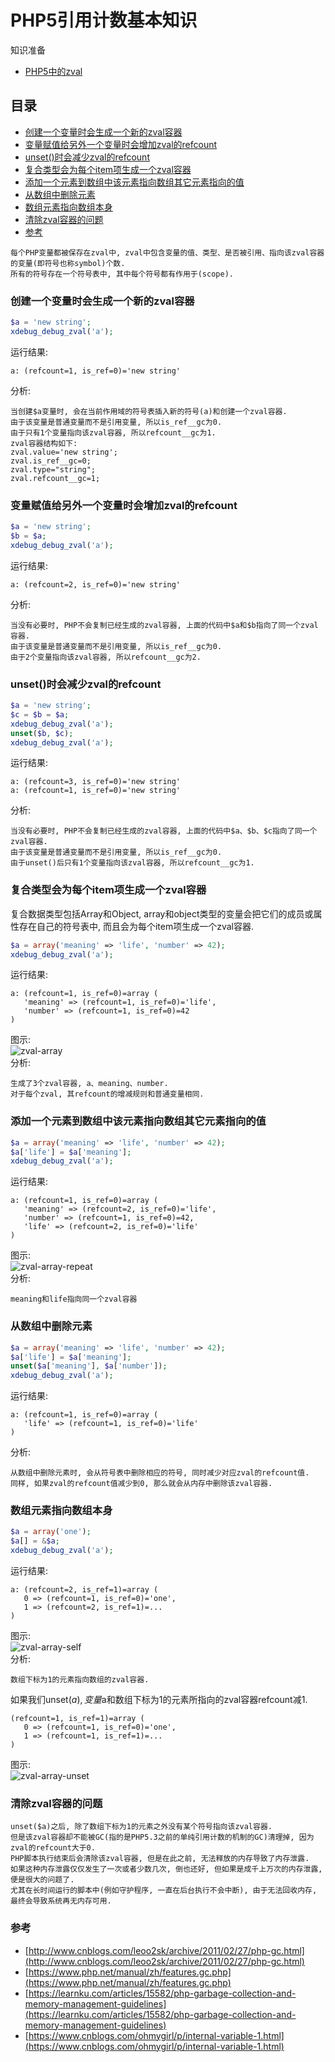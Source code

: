 # PHP5引用计数基本知识

知识准备  
- [PHP5中的zval](PHP5中的zval.md)

## 目录
- [创建一个变量时会生成一个新的zval容器](#创建一个变量时会生成一个新的zval容器)
- [变量赋值给另外一个变量时会增加zval的refcount](#变量赋值给另外一个变量时会增加zval的refcount)
- [unset()时会减少zval的refcount](#unset()时会减少zval的refcount)
- [复合类型会为每个item项生成一个zval容器](#复合类型会为每个item项生成一个zval容器)
- [添加一个元素到数组中该元素指向数组其它元素指向的值](#添加一个元素到数组中该元素指向数组其它元素指向的值)
- [从数组中删除元素](#从数组中删除元素)
- [数组元素指向数组本身](#数组元素指向数组本身)
- [清除zval容器的问题](#清除zval容器的问题)
- [参考](#参考)

```
每个PHP变量都被保存在zval中, zval中包含变量的值、类型、是否被引用、指向该zval容器的变量(即符号也称symbol)个数.
所有的符号存在一个符号表中, 其中每个符号都有作用于(scope).
```

### 创建一个变量时会生成一个新的zval容器
```php
$a = 'new string';
xdebug_debug_zval('a');
```
运行结果:
```
a: (refcount=1, is_ref=0)='new string'
```
分析:
```
当创建$a变量时, 会在当前作用域的符号表插入新的符号(a)和创建一个zval容器.
由于该变量是普通变量而不是引用变量, 所以is_ref__gc为0.
由于只有1个变量指向该zval容器, 所以refcount__gc为1.
zval容器结构如下:
zval.value='new string';
zval.is_ref__gc=0;
zval.type="string";
zval.refcount__gc=1;
```

### 变量赋值给另外一个变量时会增加zval的refcount
```php
$a = 'new string';
$b = $a;
xdebug_debug_zval('a');
```
运行结果:
```
a: (refcount=2, is_ref=0)='new string'
```
分析:
```
当没有必要时, PHP不会复制已经生成的zval容器, 上面的代码中$a和$b指向了同一个zval容器.
由于该变量是普通变量而不是引用变量, 所以is_ref__gc为0.
由于2个变量指向该zval容器, 所以refcount__gc为2.
```

### unset()时会减少zval的refcount
```php
$a = 'new string';
$c = $b = $a;
xdebug_debug_zval('a');
unset($b, $c);
xdebug_debug_zval('a');
```
运行结果:
```
a: (refcount=3, is_ref=0)='new string'
a: (refcount=1, is_ref=0)='new string'
```
分析:
```
当没有必要时, PHP不会复制已经生成的zval容器, 上面的代码中$a、$b、$c指向了同一个zval容器.
由于该变量是普通变量而不是引用变量, 所以is_ref__gc为0.
由于unset()后只有1个变量指向该zval容器, 所以refcount__gc为1.
```

### 复合类型会为每个item项生成一个zval容器
复合数据类型包括Array和Object, array和object类型的变量会把它们的成员或属性存在自己的符号表中, 而且会为每个item项生成一个zval容器.
```php
$a = array('meaning' => 'life', 'number' => 42);
xdebug_debug_zval('a');
```
运行结果:
```
a: (refcount=1, is_ref=0)=array (
   'meaning' => (refcount=1, is_ref=0)='life',
   'number' => (refcount=1, is_ref=0)=42
)
```
图示:  
![zval-array](https://raw.githubusercontent.com/duiying/img/master/zval-array.png)  
分析:
```
生成了3个zval容器, a、meaning、number.
对于每个zval, 其refcount的增减规则和普通变量相同.
``` 

### 添加一个元素到数组中该元素指向数组其它元素指向的值
```php
$a = array('meaning' => 'life', 'number' => 42);
$a['life'] = $a['meaning'];
xdebug_debug_zval('a');
```
运行结果:
```
a: (refcount=1, is_ref=0)=array (
   'meaning' => (refcount=2, is_ref=0)='life',
   'number' => (refcount=1, is_ref=0)=42,
   'life' => (refcount=2, is_ref=0)='life'
)
```
图示:  
![zval-array-repeat](https://raw.githubusercontent.com/duiying/img/master/zval-array-repeat.png)  
分析:
```
meaning和life指向同一个zval容器
``` 

### 从数组中删除元素
```php
$a = array('meaning' => 'life', 'number' => 42);
$a['life'] = $a['meaning'];
unset($a['meaning'], $a['number']);
xdebug_debug_zval('a');
```
运行结果:
```
a: (refcount=1, is_ref=0)=array (
   'life' => (refcount=1, is_ref=0)='life'
)
```
分析:
```
从数组中删除元素时, 会从符号表中删除相应的符号, 同时减少对应zval的refcount值.
同样, 如果zval的refcount值减少到0, 那么就会从内存中删除该zval容器.
``` 

### 数组元素指向数组本身
```php
$a = array('one');
$a[] = &$a;
xdebug_debug_zval('a');
```
运行结果:
```
a: (refcount=2, is_ref=1)=array (
   0 => (refcount=1, is_ref=0)='one',
   1 => (refcount=2, is_ref=1)=...
)
```
图示:  
![zval-array-self](https://raw.githubusercontent.com/duiying/img/master/zval-array-self.png)  
分析:
```
数组下标为1的元素指向数组的zval容器.
``` 
如果我们unset($a), 变量$a和数组下标为1的元素所指向的zval容器refcount减1.
```
(refcount=1, is_ref=1)=array (
   0 => (refcount=1, is_ref=0)='one',
   1 => (refcount=1, is_ref=1)=...
)
```
图示:  
![zval-array-unset](https://raw.githubusercontent.com/duiying/img/master/zval-array-unset.png)  

### 清除zval容器的问题
```
unset($a)之后, 除了数组下标为1的元素之外没有某个符号指向该zval容器.
但是该zval容器却不能被GC(指的是PHP5.3之前的单纯引用计数的机制的GC)清理掉, 因为zval的refcount大于0.
PHP脚本执行结束后会清除该zval容器, 但是在此之前, 无法释放的内存导致了内存泄露.
如果这种内存泄露仅仅发生了一次或者少数几次, 倒也还好, 但如果是成千上万次的内存泄露, 便是很大的问题了.
尤其在长时间运行的脚本中(例如守护程序, 一直在后台执行不会中断), 由于无法回收内存, 最终会导致系统再无内存可用.
```

### 参考
- [http://www.cnblogs.com/leoo2sk/archive/2011/02/27/php-gc.html](http://www.cnblogs.com/leoo2sk/archive/2011/02/27/php-gc.html)
- [https://www.php.net/manual/zh/features.gc.php](https://www.php.net/manual/zh/features.gc.php)
- [https://learnku.com/articles/15582/php-garbage-collection-and-memory-management-guidelines](https://learnku.com/articles/15582/php-garbage-collection-and-memory-management-guidelines)
- [https://www.cnblogs.com/ohmygirl/p/internal-variable-1.html](https://www.cnblogs.com/ohmygirl/p/internal-variable-1.html)